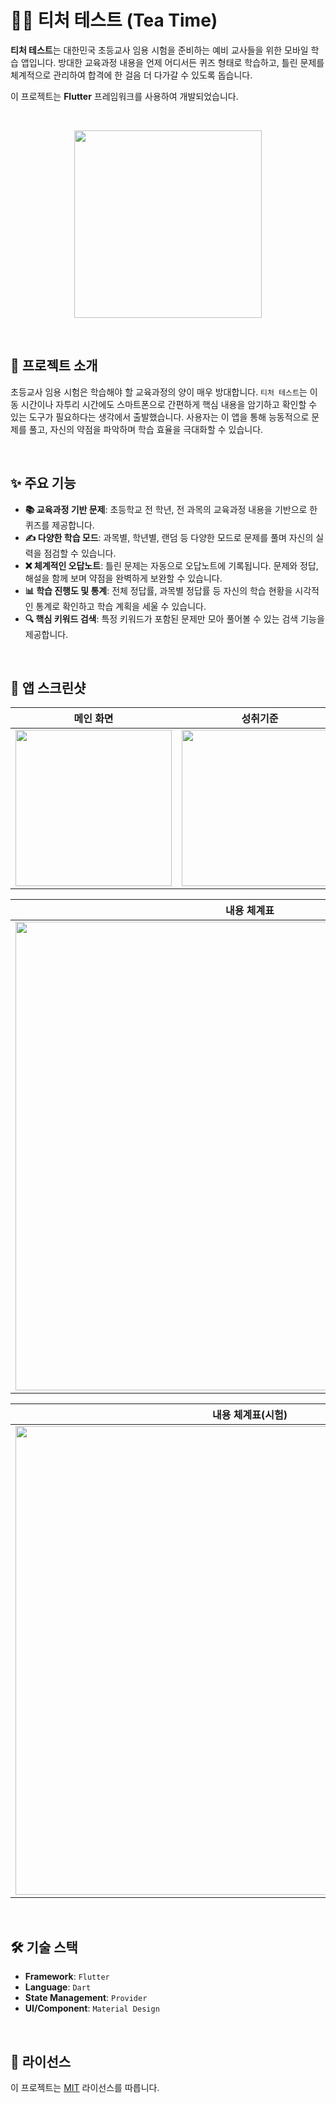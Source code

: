 # 👩‍🏫 티처 테스트 (Tea Time)

**티처 테스트**는 대한민국 초등교사 임용 시험을 준비하는 예비 교사들을 위한 모바일 학습 앱입니다. 방대한 교육과정 내용을 언제 어디서든 퀴즈 형태로 학습하고, 틀린 문제를 체계적으로 관리하여 합격에 한 걸음 더 다가갈 수 있도록 돕습니다.

이 프로젝트는 **Flutter** 프레임워크를 사용하여 개발되었습니다.

<br>

<p align="center">
  <img src="https://path.to/your/app/demo.gif" width="300">
</p>

<br>

## 📖 프로젝트 소개

초등교사 임용 시험은 학습해야 할 교육과정의 양이 매우 방대합니다. `티처 테스트`는 이동 시간이나 자투리 시간에도 스마트폰으로 간편하게 핵심 내용을 암기하고 확인할 수 있는 도구가 필요하다는 생각에서 출발했습니다. 사용자는 이 앱을 통해 능동적으로 문제를 풀고, 자신의 약점을 파악하며 학습 효율을 극대화할 수 있습니다.

<br>

## ✨ 주요 기능

* **📚 교육과정 기반 문제**: 초등학교 전 학년, 전 과목의 교육과정 내용을 기반으로 한 퀴즈를 제공합니다.
* **✍️ 다양한 학습 모드**: 과목별, 학년별, 랜덤 등 다양한 모드로 문제를 풀며 자신의 실력을 점검할 수 있습니다.
* **❌ 체계적인 오답노트**: 틀린 문제는 자동으로 오답노트에 기록됩니다. 문제와 정답, 해설을 함께 보며 약점을 완벽하게 보완할 수 있습니다.
* **📊 학습 진행도 및 통계**: 전체 정답률, 과목별 정답률 등 자신의 학습 현황을 시각적인 통계로 확인하고 학습 계획을 세울 수 있습니다.
* **🔍 핵심 키워드 검색**: 특정 키워드가 포함된 문제만 모아 풀어볼 수 있는 검색 기능을 제공합니다.

<br>

## 📱 앱 스크린샷

| 메인 화면 | 성취기준 | 총론 |
| :---: | :---: | :---: |
| <img src="https://github.com/user-attachments/assets/12bed316-7c6c-414d-87f3-af96ceeb75ec" width="250"> | <img src="https://github.com/user-attachments/assets/dd3ded2f-e298-4778-b052-a05bda6e9d57" width="250"> | <img src="https://github.com/user-attachments/assets/2e07922a-0d6b-437f-bd95-ab7c8267bee4" width="250"> |

| 내용 체계표 |
| :---: |
| <img src="https://github.com/user-attachments/assets/76bbe569-cfdc-408e-82cb-07bff8dd9237" width="750"> |

| 내용 체계표(시험) |
| :---: |
| <img src="https://github.com/user-attachments/assets/25bd4182-981c-4567-a118-b2298a40e5d6" width="750"> |

<br>

## 🛠️ 기술 스택

* **Framework**: `Flutter`
* **Language**: `Dart`
* **State Management**: `Provider`
* **UI/Component**: `Material Design`

<br>

## 📜 라이선스

이 프로젝트는 [MIT](LICENSE.md) 라이선스를 따릅니다.
